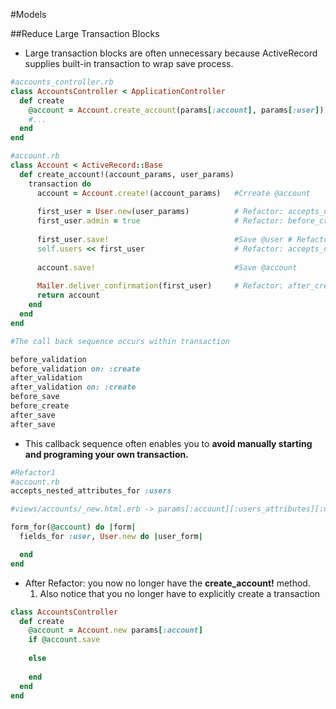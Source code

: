 #Models

##Reduce Large Transaction Blocks

- Large transaction blocks are often unnecessary because ActiveRecord supplies built-in transaction to wrap save process.


```ruby
#accounts_controller.rb
class AccountsController < ApplicationController
  def create 
    @account = Account.create_account(params[:account], params[:user])
    #...
  end
end

#account.rb
class Account < ActiveRecord::Base
  def create_account!(account_params, user_params)
    transaction do
      account = Account.create!(account_params)   #Crreate @account
      
      first_user = User.new(user_params)          # Refactor: accepts_nested_attributes_for :users
      first_user.admin = true                     # Refactor: before_create :make_admin_user
      
      first_user.save!                            #Save @user # Refactor: accepts_nested_attributes_for :users
      self.users << first_user                    # Refactor: accepts_nested_attributes_for :users
      
      account.save!                               #Save @account
      
      Mailer.deliver_confirmation(first_user)     # Refactor: after_create :send_confirmation_email 
      return account  
    end
  end
end

#The call back sequence occurs within transaction

before_validation
before_validation on: :create
after_validation 
after_validation on: :create
before_save
before_create
after_save
after_save
```

- This callback sequence often enables you to **avoid manually starting and programing your own transaction.**

```ruby
#Refactor1
#account.rb
accepts_nested_attributes_for :users

#views/accounts/_new.html.erb -> params[:account][:users_attributes][:username]

form_for(@account) do |form|
  fields_for :user, User.new do |user_form| 

  end
end

```

- After Refactor: you now no longer have the **create_account!** method. 
    1) Also notice that you no longer have to explicitly create a transaction
    
```ruby
class AccountsController
  def create
    @account = Account.new params[:account]
    if @account.save
    
    else
    
    end
  end
end
```    
